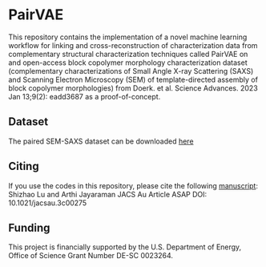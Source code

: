 # PairVAE

This repository contains the implementation of a novel machine learning workflow for linking and cross-reconstruction of characterization data from complementary structural characterization techniques called PairVAE on and open-access block copolymer morphology characterization dataset (complementary characterizations of Small Angle X-ray Scattering (SAXS) and Scanning Electron Microscopy (SEM) of template-directed assembly of block copolymer morphologies) from Doerk. et al. Science Advances. 2023 Jan 13;9(2): eadd3687 as a proof-of-concept.

## Dataset
The paired SEM-SAXS dataset can be downloaded [here](https://drive.google.com/file/d/1lyoxIm86rqbFO4VQFzBnwdNXy1qhtK37/view?usp=sharing)

## Citing
If you use the codes in this repository, please cite the following [manuscript](https://doi.org/10.1021/jacsau.3c00275):
Shizhao Lu and Arthi Jayaraman JACS Au Article ASAP DOI: 10.1021/jacsau.3c00275

## Funding
This project is financially supported by the U.S. Department of Energy, Office of Science Grant Number DE-SC 0023264.

